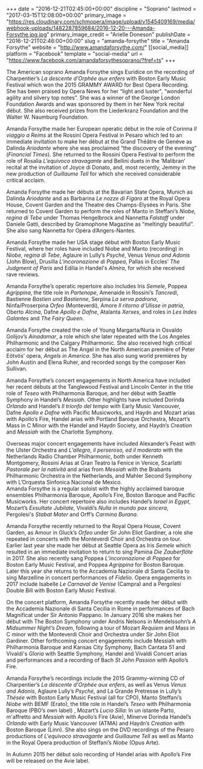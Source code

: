 +++
date = "2016-12-21T02:45:00+00:00"
discipline = "Soprano"
lastmod = "2017-03-15T12:08:00+00:00"
primary_image = "https://res.cloudinary.com/schmopera/image/upload/v1545409169/media/webhook-uploads/1482287859684/2016-12-20---Amanda-Forsythe.jpg.jpg"
primary_image_credit = "Arielle Doneson"
publishDate = "2016-12-21T02:46:00+00:00"
slug = "amanda-forsythe"
title = "Amanda Forsythe"
website = "http://www.amandaforsythe.com/"
[[social_media]]
platform = "Facebook"
template = "social-media"
url = "https://www.facebook.com/amandaforsythesoprano/?fref=ts"
+++

The American soprano Amanda Forsythe sings Euridice on the recording of Charpentier’s *La descente d'Orphée aux enfers* with Boston Early Music Festival which won the 2015 GRAMMY AWARD for Best Opera Recording.  She has been praised by Opera News for her “light and luster", “wonderful agility and silvery top notes”.  She was a winner of the George London Foundation Awards and was sponsored by them in her New York recital début.  She also received prizes from the Liederkranz Foundation and the Walter W. Naumburg Foundation.

Amanda Forsythe made her European operatic début in the role of Corinna *Il viaggio a Reims* at the Rossini Opera Festival in Pesaro which led to an immediate invitation to make her début at the Grand Théâtre de Genève as Dalinda *Ariodante* where she was proclaimed “the discovery of the evening” (*Financial Times*).  She returned to the Rossini Opera Festival to perform the role of Rosalia *L’equivoco stravagante* and Bellini duets in the ‘Malibran’ recital at the invitation of Joyce di Donato, and, most recently, Jemmy in the new production of *Guillaume Tell* for which she received considerable critical acclaim.

Amanda Forsythe made her débuts at the Bavarian State Opera, Munich as Dalinda *Ariodante* and as Barbarina *Le nozze di Figaro* at the Royal Opera House, Covent Garden and the Theatre des Champs-Elysées in Paris. She returned to Covent Garden to perform the roles of Manto in Steffani’s *Niobe, regina di Tebe* under Thomas Hengelbrock and Nannetta *Falstaff* under Daniele Gatti, described by Gramophone Magazine as “meltingly beautiful”.  She also sang Nannetta for Opéra d’Angers-Nantes.

Amanda Forsythe made her USA stage début with Boston Early Music Festival, where her roles have included Niobe and Manto (recording) in *Niobe, regina di Tebe*, Aglaure in Lully’s *Psyché*, Venus *Venus and Adonis* (John Blow), Drusilla *L'incoronazione di Poppea*, Pallas in Eccles’ *The Judgment of Paris* and Edilia in Handel's *Almira*, for which she received rave reviews.

Amanda Forsythe’s operatic repertoire also includes Iris *Semele*, Poppea *Agrippina*, the title role in *Partenope*, Amenaide in Rossini’s *Tancredi*, Bastienne *Bastien und Bastienne*, Serpina *La serva padrona*, Ninfa/Proserpina *Orfeo* (Monteverdi), Amore *Il ritorno d’Ulisse in patria*, Oberto *Alcina*, Dafne *Apollo e Dafne*, Atalanta *Xerxes*, and roles in *Les Indes Galantes* and *The Fairy Queen*.

Amanda Forsythe created the role of Young Margarta/Nuria in Osvaldo Golijov’s *Ainadamar*, a role which she later repeated with the Los Angeles Philharmonic and the Calgary Philharmonic.  She also received high critical acclaim for her début as The Angel in the North American première of Peter Eötvös’ opera, *Angels in America*. She has also sung world premières by John Austin and Elena Ruher, and recorded songs by the composer Ken Sullivan.

Amanda Forsythe’s concert engagements in North America have included her recent débuts at the Tanglewood Festival and Lincoln Center in the title role of *Teseo* with Philharmonia Baroque, and her début with Seattle Symphony in Handel’s *Messiah*. Other highlights have included Dorinda *Orlando* and Handel’s *Il trionfo del tempo* with Early Music Vancouver, Dafne *Apollo e Dafne* with Pacific Musicworks, and Haydn and Mozart arias with Apollo’s Fire, Handel arias with Portland Baroque Orchestra, Mozart’s Mass in C Minor with the Handel and Haydn Society, and Haydn’s *Creation* and *Messiah* with the Charlotte Symphony. 

Overseas major concert engagements have included Alexander’s Feast with the Ulster Orchestra and *L’allegro, il perseroso, ed il moderato* with the Netherlands Radio Chamber Philharmonic, both under Kenneth Montgomery, Rossini Arias at Gran Teatro la Fenice in Venice, Scarlatti *Pastorale per la natività* and arias from *Messiah* with the Brabants Philharmonic Orchestra in the Netherlands, and Mahler Second Symphony with L’Orquesta Sinfonica Nacional de Mexico.  
Amanda Forsythe is a regular soloist with the highly acclaimed baroque ensembles Philharmonia Baroque, Apollo’s Fire, Boston Baroque and Pacific Musicworks.  Her concert repertoire also includes Handel’s *Israel in Egypt*, Mozart’s *Exsultate Jubilate*, Vivaldi’s *Nulla in mundo pax sincera*, Pergolesi's *Stabat Mater* and Orff’s *Carmina Burana*.  

Amanda Forsythe recently returned to the Royal Opera House, Covent Garden, as Amour in Gluck’s *Orfeo* under Sir John Eliot Gardiner, a role she repeated in concerts with the Monteverdi Choir and Orchestra on tour. Earlier last year she made her début at Seattle Opera as Iris *Semele* which resulted in an immediate invitation to return to sing Pamina *Die Zauberflöte* in 2017. She also recently sang Poppea *L’incoronazione di Poppea* for Boston Early Music Festival, and Poppea *Agrippina* for Boston Baroque.  Later this year she returns to the Accademia Nazionale di Santa Cecilia to sing Marzelline in concert performances of *Fidelio*. Opera engagements in 2017 include Isabelle *Le Carnaval de Venise* (Campra) and a Pergolesi Double Bill with Boston Early Music Festival.

On the concert platform, Amanda Forsythe recently made her début with the Accademia Nazionale di Santa Cecilia in Rome in performances of Bach Magnificat under Sir Antonio Pappano. In January 2016 she makes her début  with The Boston Symphony under Andris Nelsons in Mendelssohn’s *A Midsummer Night’s Dream*, following a tour of Mozart *Requiem* and Mass in C minor with the Monteverdi Choir and Orchestra under Sir John Eliot Gardiner. Other forthcoming concert engagements include Messiah with Philharmonia Baroque and Kansas City Symphony, Bach Cantata 51 and Vivaldi's *Gloria* with Seattle Symphony, Handel and Vivaldi Concert arias and performances and a recording of Bach *St John Passion* with Apollo’s Fire.

Amanda Forsythe’s recordings include the 2015 Grammy-winning CD of Charpentier’s *La déscente d'Orphée aux enfers*, as well as Venus *Venus and Adonis*, Aglaure Lully’s *Psyché*, and La Grande Pretresse in Lully’s *Thésée* with Boston Early Music Festival  (all for CPO), Manto Steffani’s *Niobe* with BEMF (Erato), the title role in Handel’s *Teseo* with Philharmonia Baroque (PBO’s own label) , Mozart’s *Lucio Silla*: In un istante  Parto, m'affretto and *Messiah* with Apollo’s Fire (Avie), Minerve Dorinda Handel’s *Orlando* with Early Music Vancouver (ATMA) and Haydn’s *Creation* with Boston Baroque (Linn).  She also sings on the DVD recordings of the Pesaro productions of *L'equivoco stravagante* and *Guillaume Tell* as well as Manto in the Royal Opera production of Steffani’s *Niobe* (Opus Arte).

In Autumn 2015 her début solo recording of Handel arias with Apollo’s Fire will be released on the Avie label. 
